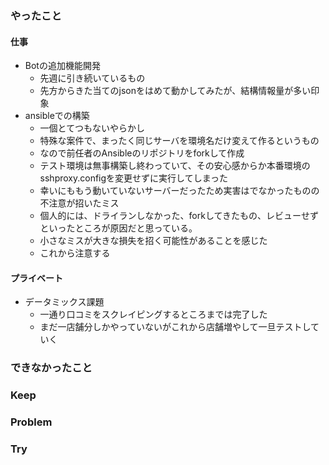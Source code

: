 ### やったこと

#### 仕事

- Botの追加機能開発
  - 先週に引き続いているもの
  - 先方からきた当てのjsonをはめて動かしてみたが、結構情報量が多い印象
- ansibleでの構築
  - 一個とてつもないやらかし
  - 特殊な案件で、まったく同じサーバを環境名だけ変えて作るというもの
  - なので前任者のAnsibleのリポジトリをforkして作成
  - テスト環境は無事構築し終わっていて、その安心感からか本番環境のsshproxy.configを変更せずに実行してしまった
  - 幸いにももう動いていないサーバーだったため実害はでなかったものの不注意が招いたミス
  - 個人的には、ドライランしなかった、forkしてきたもの、レビューせずといったところが原因だと思っている。
  - 小さなミスが大きな損失を招く可能性があることを感じた
  - これから注意する

#### プライベート

- データミックス課題
  - 一通り口コミをスクレイピングするところまでは完了した
  - まだ一店舗分しかやっていないがこれから店舗増やして一旦テストしていく



### できなかったこと



### Keep



### Problem



### Try
